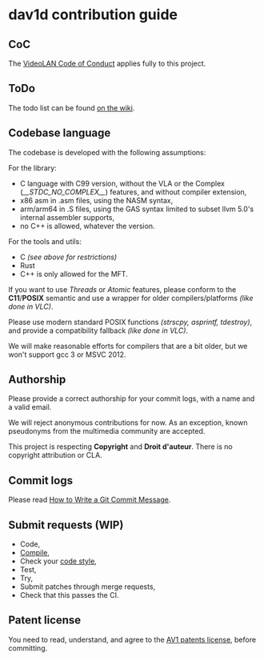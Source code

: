 # dav1d contribution guide

## CoC
The [VideoLAN Code of Conduct](https://wiki.videolan.org/CoC) applies fully to this project.

## ToDo

The todo list can be found [on the wiki](https://code.videolan.org/videolan/dav1d/wikis/task-list).

## Codebase language

The codebase is developed with the following assumptions:

For the library:
- C language with C99 version, without the VLA or the Complex (*\_\_STDC_NO_COMPLEX__*) features, and without compiler extension,
- x86 asm in .asm files, using the NASM syntax,
- arm/arm64 in .S files, using the GAS syntax limited to subset llvm 5.0's internal assembler supports,
- no C++ is allowed, whatever the version.

For the tools and utils:
- C *(see above for restrictions)*
- Rust
- C++ is only allowed for the MFT.

If you want to use *Threads* or *Atomic* features, please conform to the **C11**/**POSIX** semantic and use a wrapper for older compilers/platforms *(like done in VLC)*.

Please use modern standard POSIX functions *(strscpy, asprintf, tdestroy)*, and provide a compatibility fallback *(like done in VLC)*.

We will make reasonable efforts for compilers that are a bit older, but we won't support gcc 3 or MSVC 2012.

## Authorship

Please provide a correct authorship for your commit logs, with a name and a valid email.

We will reject anonymous contributions for now. As an exception, known pseudonyms from the multimedia community are accepted.

This project is respecting **Copyright** and **Droit d'auteur**. There is no copyright attribution or CLA.

## Commit logs

Please read [How to Write a Git Commit Message](https://chris.beams.io/posts/git-commit/).

## Submit requests (WIP)

- Code,
- [Compile](https://xkcd.com/303/),
- Check your [code style](https://code.videolan.org/videolan/dav1d/wikis/Coding-style),
- Test,
- Try,
- Submit patches through merge requests,
- Check that this passes the CI.

## Patent license

You need to read, understand, and agree to the [AV1 patents license](doc/PATENTS), before committing.

